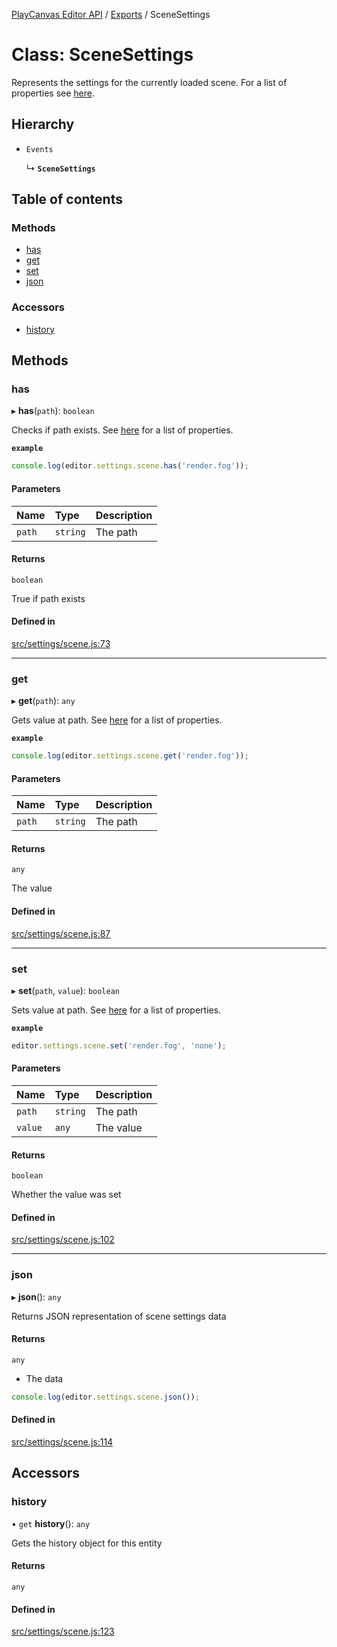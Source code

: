[PlayCanvas Editor API](../README.md) / [Exports](../modules.md) / SceneSettings

# Class: SceneSettings

Represents the settings for the currently loaded scene.
For a list of properties see [here](SceneSettingsProperties.md).

## Hierarchy

- `Events`

  ↳ **`SceneSettings`**

## Table of contents

### Methods

- [has](SceneSettings.md#has)
- [get](SceneSettings.md#get)
- [set](SceneSettings.md#set)
- [json](SceneSettings.md#json)

### Accessors

- [history](SceneSettings.md#history)

## Methods

### has

▸ **has**(`path`): `boolean`

Checks if path exists. See [here](SceneSettingsProperties.md) for a list of properties.

**`example`**
```javascript
console.log(editor.settings.scene.has('render.fog'));
```

#### Parameters

| Name | Type | Description |
| :------ | :------ | :------ |
| `path` | `string` | The path |

#### Returns

`boolean`

True if path exists

#### Defined in

[src/settings/scene.js:73](https://github.com/playcanvas/editor-api/blob/4a90977/src/settings/scene.js#L73)

___

### get

▸ **get**(`path`): `any`

Gets value at path. See [here](SceneSettingsProperties.md) for a list of properties.

**`example`**
```javascript
console.log(editor.settings.scene.get('render.fog'));
```

#### Parameters

| Name | Type | Description |
| :------ | :------ | :------ |
| `path` | `string` | The path |

#### Returns

`any`

The value

#### Defined in

[src/settings/scene.js:87](https://github.com/playcanvas/editor-api/blob/4a90977/src/settings/scene.js#L87)

___

### set

▸ **set**(`path`, `value`): `boolean`

Sets value at path. See [here](SceneSettingsProperties.md) for a list of properties.

**`example`**
```javascript
editor.settings.scene.set('render.fog', 'none');
```

#### Parameters

| Name | Type | Description |
| :------ | :------ | :------ |
| `path` | `string` | The path |
| `value` | `any` | The value |

#### Returns

`boolean`

Whether the value was set

#### Defined in

[src/settings/scene.js:102](https://github.com/playcanvas/editor-api/blob/4a90977/src/settings/scene.js#L102)

___

### json

▸ **json**(): `any`

Returns JSON representation of scene settings data

#### Returns

`any`

- The data
```javascript
console.log(editor.settings.scene.json());
```

#### Defined in

[src/settings/scene.js:114](https://github.com/playcanvas/editor-api/blob/4a90977/src/settings/scene.js#L114)

## Accessors

### history

• `get` **history**(): `any`

Gets the history object for this entity

#### Returns

`any`

#### Defined in

[src/settings/scene.js:123](https://github.com/playcanvas/editor-api/blob/4a90977/src/settings/scene.js#L123)
